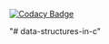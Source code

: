 
[![Codacy Badge](https://api.codacy.com/project/badge/Grade/9d1bf4ffad964e5991adf315a94ef2c5)](https://app.codacy.com/app/Zalrioth/data-structures-in-c?utm_source=github.com&utm_medium=referral&utm_content=Zalrioth/data-structures-in-c&utm_campaign=Badge_Grade_Dashboard)

"# data-structures-in-c" 
